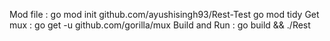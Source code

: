 Mod file : go mod init github.com/ayushisingh93/Rest-Test 
            go mod tidy
Get mux : go get -u github.com/gorilla/mux
Build and Run : go build && ./Rest